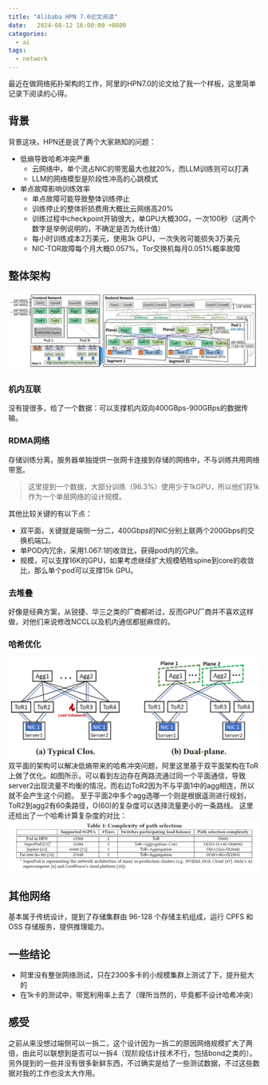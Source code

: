 ```yaml
---
title: "Alibaba HPN 7.0论文阅读"
date:   2024-08-12 16:00:00 +0800
categories:
  - ai
tags:
  - network
---
```


<!-- https://dl.acm.org/doi/10.1145/3651890.3672265 -->

最近在做网络拓扑架构的工作，阿里的HPN7.0的论文给了我一个样板，这里简单记录下阅读的心得。

## 背景
背景这块，HPN还是说了两个大家熟知的问题：
- 低熵导致哈希冲突严重
  - 云网络中，单个流占NIC的带宽最大也就20%，而LLM训练则可以打满
  - LLM的网络模型是阶段性冲高的心跳模式
- 单点故障影响训练效率
  - 单点故障可能导致整体训练停止
  - 训练停止的整体折损费用大概比云网络高20%
  - 训练过程中checkpoint开销很大，单GPU大概30G，一次100秒（这两个数字是举例说明的，不确定是否为统计值）
  - 每小时训练成本2万美元，使用3k GPU，一次失败可能损失3万美元
  - NIC-TOR故障每个月大概0.057%，Tor交换机每月0.051%概率故障

## 整体架构
![整体架构](/assets/alibaba-hpn/整体架构.png)

### 机内互联
没有提很多，给了一个数据：可以支撑机内双向400GBps-900GBps的数据传输。

### RDMA网络
存储训练分离，服务器单独提供一张网卡连接到存储的网络中，不与训练共用网络带宽。

> 这里提到一个数据，大部分训练（96.3%）使用少于1kGPU，所以他们将1k作为一个单层网络的设计规模。

其他比较关键的有以下点：
- 双平面，关键就是端侧一分二，400Gbps的NIC分别上联两个200Gbps的交换机端口。
- 单POD内冗余，采用1.067:1的收敛比，获得pod内的冗余。
- 规模，可以支撑16K的GPU，如果考虑继续扩大规模牺牲spine到core的收敛比，那么单个pod可以支撑15k GPU。

### 去堆叠
好像是经典方案，从锐捷、华三之类的厂商都听过，反而GPU厂商并不喜欢这样做，对他们来说修改NCCL以及机内通信都挺麻烦的。

### 哈希优化
![哈希优化](/assets/alibaba-hpn/哈希优化.png)
双平面的架构可以解决低熵带来的哈希冲突问题，阿里这里基于双平面架构在ToR上做了优化。如图所示，可以看到左边存在两路流通过同一个平面通信，导致server2出现流量不均衡的情况，而右边ToR2因为不与平面1中的agg相连，所以就不会产生这个问题。
至于平面2中多个agg选哪一个则是根据遥测进行规划，ToR2到agg2有60条路径，O(60)的复杂度可以选择流量更小的一条路线。
这里还给出了一个哈希计算复杂度的对比：
![哈希计算复杂度](/assets/alibaba-hpn/复杂度.png)

## 其他网络
基本属于传统设计，提到了存储集群由 96-128 个存储主机组成，运行 CPFS 和 OSS 存储服务，提供推理能力。

## 一些结论
- 阿里没有整张网络测试，只在2300多卡的小规模集群上测试了下，提升挺大的
- 在1k卡的测试中，带宽利用率上去了（理所当然的，毕竟都不设计哈希冲突）

## 感受
之前从来没想过端侧可以一拆二，这个设计因为一拆二的原因网络规模扩大了两倍，由此可以联想到是否可以一拆4（现阶段估计技术不行，包括bond之类的）。另外提到的一些并没有很多新鲜东西，不过确实是给了一些测试数据，不过这些数据对我的工作也没太大作用。
